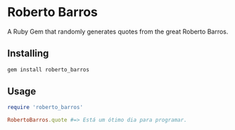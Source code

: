 # Roberto Barros
A Ruby Gem that randomly generates quotes from the great Roberto Barros.

## Installing
```bash
gem install roberto_barros
```

## Usage
```ruby
require 'roberto_barros'

RobertoBarros.quote #=> Está um ótimo dia para programar.
```
